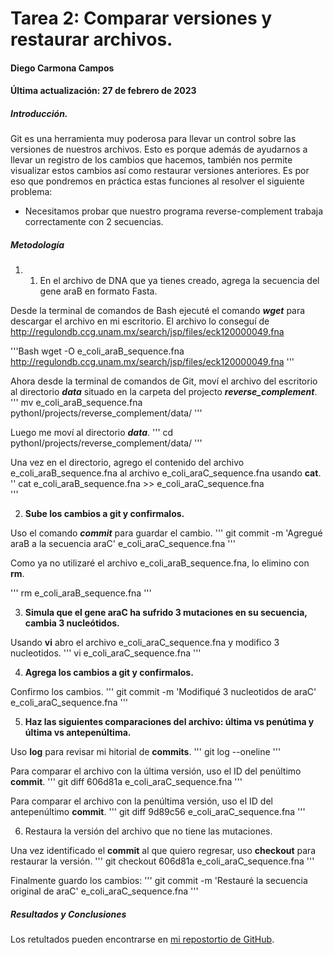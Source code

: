 
# Tarea 2: Comparar versiones y restaurar archivos.

#### Diego Carmona Campos
#### Última actualización: 27 de febrero de 2023

##### Introducción.
Git es una herramienta muy poderosa para llevar un control sobre las versiones de nuestros archivos. Esto es porque además de ayudarnos a llevar un registro de los cambios que hacemos, también nos permite visualizar estos cambios así como restaurar versiones anteriores. Es por eso que pondremos en práctica estas funciones al resolver el siguiente problema:

- Necesitamos probar que nuestro programa reverse-complement trabaja correctamente con 2 secuencias.

##### Metodología
1. 1.  En el archivo de DNA que ya tienes creado, agrega la secuencia del gene araB en formato Fasta. 

Desde la terminal de comandos de Bash ejecuté el comando ***wget*** para descargar el archivo en mi escritorio. El archivo lo conseguí de http://regulondb.ccg.unam.mx/search/jsp/files/eck120000049.fna

'''Bash
wget -O e_coli_araB_sequence.fna http://regulondb.ccg.unam.mx/search/jsp/files/eck120000049.fna
'''

Ahora desde la terminal de comandos de Git, moví el archivo del escritorio al directorio ***data*** situado en la carpeta del projecto ***reverse_complement***.
'''
mv e_coli_araB_sequence.fna pythonI/projects/reverse_complement/data/
'''

Luego me moví al directorio ***data***.
'''
cd pythonI/projects/reverse_complement/data/
'''

Una vez en el directorio, agrego el contenido del archivo e_coli_araB_sequence.fna al archivo e_coli_araC_sequence.fna usando **cat**.
''
cat e_coli_araB_sequence.fna >> e_coli_araC_sequence.fna  
'''

2.  **Sube los cambios a git y confirmalos.**

Uso el comando ***commit*** para guardar el cambio.
'''
git commit -m 'Agregué araB a la secuencia araC' e_coli_araC_sequence.fna
'''

Como ya no utilizaré el archivo e_coli_araB_sequence.fna, lo elimino con **rm**.

'''
rm e_coli_araB_sequence.fna
'''

3. **Simula que el gene araC ha sufrido 3 mutaciones en su secuencia, cambia 3 nucleótidos.**

Usando **vi** abro el archivo e_coli_araC_sequence.fna y modifico 3 nucleotidos.
'''
vi e_coli_araC_sequence.fna
'''

4. **Agrega los cambios a git y confirmalos.**

Confirmo los cambios.
'''
git commit -m 'Modifiqué 3 nucleotidos de araC' e_coli_araC_sequence.fna
'''

5. **Haz las siguientes comparaciones del archivo: última vs penútima y última vs antepenúltima.**

Uso **log** para revisar mi hitorial de **commits**.
'''
git log --oneline
'''

Para comparar el archivo con la última versión, uso el ID del penúltimo **commit**.
'''
git diff 606d81a e_coli_araC_sequence.fna
'''

Para comparar el archivo con la penúltima versión, uso el ID del antepenúltimo **commit**.
'''
git diff 9d89c56 e_coli_araC_sequence.fna
'''

6. Restaura la versión del archivo que no tiene las mutaciones.

Una vez identificado el **commit** al que quiero regresar, uso **checkout** para restaurar la versión.
'''
git checkout 606d81a e_coli_araC_sequence.fna
'''

Finalmente guardo los cambios:
'''
git commit -m 'Restauré la secuencia original de araC' e_coli_araC_sequence.fna
'''


##### Resultados y Conclusiones
Los retultados pueden encontrarse en [mi repostortio de GitHub](https://github.com/diegocarcam/pythonI).
